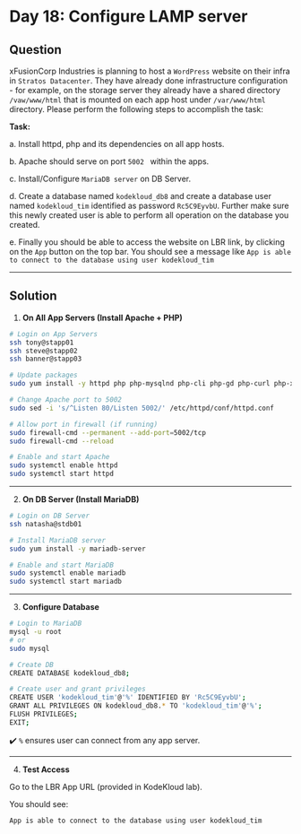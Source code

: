 # Day 18: Configure LAMP server

## Question

xFusionCorp Industries is planning to host a `WordPress` website on their infra in `Stratos Datacenter`. They have already done infrastructure configuration - for example, on the storage server they already have a shared directory `/vaw/www/html` that is mounted on each app host under `/var/www/html` directory. Please perform the following steps to accomplish the task:

**Task:**  

a. Install httpd, php and its dependencies on all app hosts.

b. Apache should serve on port `5002 ` within the apps.

c. Install/Configure `MariaDB server` on DB Server.

d. Create a database named `kodekloud_db8` and create a database user named `kodekloud_tim` identified as password `Rc5C9EyvbU`. Further make sure this newly created user is able to perform all operation on the database you created.

e. Finally you should be able to access the website on LBR link, by clicking on the `App` button on the top bar. You should see a message like `App is able to connect to the database using user kodekloud_tim`

---

## Solution

1. **On All App Servers (Install Apache + PHP)**

```bash
# Login on App Servers
ssh tony@stapp01
ssh steve@stapp02
ssh banner@stapp03

# Update packages
sudo yum install -y httpd php php-mysqlnd php-cli php-gd php-curl php-xml

# Change Apache port to 5002
sudo sed -i 's/^Listen 80/Listen 5002/' /etc/httpd/conf/httpd.conf

# Allow port in firewall (if running)
sudo firewall-cmd --permanent --add-port=5002/tcp
sudo firewall-cmd --reload

# Enable and start Apache
sudo systemctl enable httpd
sudo systemctl start httpd
```

---

2. **On DB Server (Install MariaDB)**

```bash
# Login on DB Server
ssh natasha@stdb01

# Install MariaDB server
sudo yum install -y mariadb-server

# Enable and start MariaDB
sudo systemctl enable mariadb
sudo systemctl start mariadb
```

---

3. **Configure Database**

```bash
# Login to MariaDB
mysql -u root
# or
sudo mysql

# Create DB
CREATE DATABASE kodekloud_db8;

# Create user and grant privileges
CREATE USER 'kodekloud_tim'@'%' IDENTIFIED BY 'Rc5C9EyvbU';
GRANT ALL PRIVILEGES ON kodekloud_db8.* TO 'kodekloud_tim'@'%';
FLUSH PRIVILEGES;
EXIT;
```

✔️ `%` ensures user can connect from any app server.

---

4. **Test Access**

Go to the LBR App URL (provided in KodeKloud lab).

You should see:

```pgsql
App is able to connect to the database using user kodekloud_tim
```

